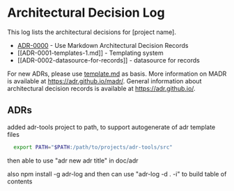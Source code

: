 # Architectural Decision Log

This log lists the architectural decisions for [project name].

<!-- adrlog -- Regenerate the content by using "adr-log -i". You can install it via "npm install -g adr-log" -->

- [ADR-0000](0000-use-markdown-architectural-decision-records.md) - Use Markdown Architectural Decision Records
- [[ADR-0001-templates-1.md]] - Templating system
- [[ADR-0002-datasource-for-records]] - datasource for records

<!-- adrlogstop -->

For new ADRs, please use [template.md](template.md) as basis.
More information on MADR is available at <https://adr.github.io/madr/>.
General information about architectural decision records is available at <https://adr.github.io/>.

## ADRs

added adr-tools project to path, to support autogenerate of adr template files

```sh
  export PATH="$PATH:/path/to/projects/adr-tools/src"
```

  then able to use "adr new adr title" in doc/adr

also npm install -g adr-log and then can use
 "adr-log -d . -i" to build table of contents
